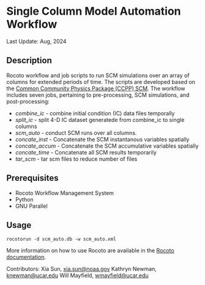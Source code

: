 # Single Column Model Automation Workflow

Last Update: Aug, 2024

## Description
Rocoto workflow and job scripts to run SCM simulations over an array of columns for extended periods of time.
The scripts are developed based on the [Common Community Physics Package (CCPP) SCM](https://github.com/NCAR/ccpp-scm).
The workflow includes seven jobs, pertaining to pre-processing, SCM simulations, and post-processing:
* *combine_ic* - combine initial condition (IC) data files temporally
* *split_ic* - split 4-D IC dataset generatede from combine_ic to single columns
* *scm_auto* - conduct SCM runs over all columns. 
* *concate_inst* - Concatenate the SCM instantanous variables spatially 
* *concate_accum* - Concatenate the SCM accumulative variables spatially
* *concate_time* - Concatenate all SCM results temporarily
* *tar_scm* - tar scm files to reduce number of files

## Prerequisites
* Rocoto Workflow Management System
* Python
* GNU Parallel

## Usage

`rocotorun -d scm_auto.db -w scm_auto.xml`

More information on how to use Rocoto are available in the [Rocoto documentation](http://christopherwharrop.github.io/rocoto/).

Contributors: 
Xia Sun, xia.sun@noaa.gov
Kathryn Newman, knewman@ucar.edu
Will Mayfield, wmayfield@ucar.edu 
